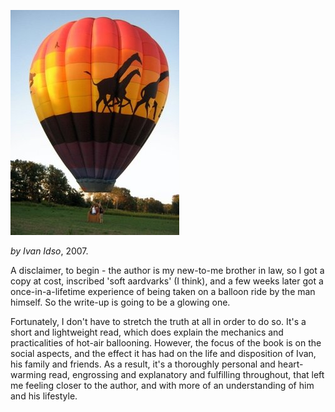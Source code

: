<!--
.. title: Balloon Therapy
.. slug: balloon-therapy
.. date: 2008-09-03 21:44:50-05:00
.. tags: media,books,non-fiction,mental-health
.. link: 
.. description: 
.. type: text
-->


![](/files/2008/09/balloon.jpg)

*by Ivan Idso*, 2007.

A disclaimer, to begin - the author is my new-to-me brother in law, so I
got a copy at cost, inscribed 'soft aardvarks' (I think), and a few
weeks later got a once-in-a-lifetime experience of being taken on a
balloon ride by the man himself. So the write-up is going to be a
glowing one.

Fortunately, I don't have to stretch the truth at all in order to do so.
It's a short and lightweight read, which does explain the mechanics and
practicalities of hot-air ballooning. However, the focus of the book is
on the social aspects, and the effect it has had on the life and
disposition of Ivan, his family and friends. As a result, it's a
thoroughly personal and heart-warming read, engrossing and explanatory
and fulfilling throughout, that left me feeling closer to the author,
and with more of an understanding of him and his lifestyle.
